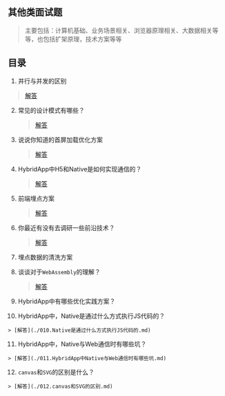 ## 其他类面试题

> 主要包括：计算机基础、业务场景相关、浏览器原理相关、大数据相关等等，也包括扩架原理，技术方案等等
>
>

## 目录

 1. 并行与并发的区别

   > [解答](./001.并行与并发的区别.md)

 2. 常见的设计模式有哪些？

    > [解答](./002.常见的设计模式.md)

 3. 说说你知道的首屏加载优化方案

    > [解答](./003.首屏加载优化方案.md)

 4. HybridApp中H5和Native是如何实现通信的？

    > [解答](./004.HybridApp中H5和Native是如何实现通信的.md)
    
 5. 前端埋点方案
 
    > [解答](./005.前端埋点方案.md)
 
 6. 你最近有没有去调研一些前沿技术？
 
    > [解答](./006.最近在研究的前沿技术.md)
 
 7. 埋点数据的清洗方案
 
 8. 谈谈对于`WebAssembly`的理解？
 
    > [解答](./008.谈谈对于WebAssembly的理解.md)
    
 9. HybridApp中有哪些优化实践方案？
 
 10. HybridApp中，Native是通过什么方式执行JS代码的？
 
    > [解答](./010.Native是通过什么方式执行JS代码的.md)

 11. HybridApp中，Native与Web通信时有哪些坑？
 
    > [解答](./011.HybridApp中Native与Web通信时有哪些坑.md)
 
 12. `canvas`和`SVG`的区别是什么？
 
    > [解答](./012.canvas和SVG的区别.md)
 

